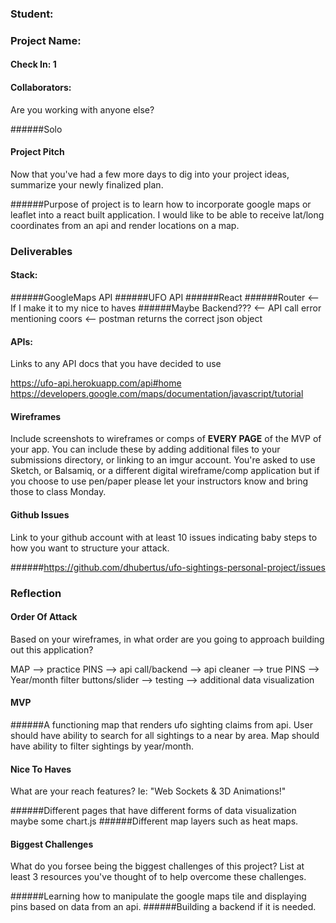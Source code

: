 ### Student:

### Project Name:  

#### Check In: 1  

#### Collaborators:  
Are you working with anyone else?

######Solo

#### Project Pitch  
Now that you've had a few more days to dig into your project ideas, summarize your newly finalized plan.

######Purpose of project is to learn how to incorporate google maps or leaflet into a react built application. I would like to be able to receive lat/long coordinates from an api and render locations on a map.

### Deliverables  

#### Stack:

######GoogleMaps API
######UFO API
######React
######Router <-- If I make it to my nice to haves
######Maybe Backend??? <-- API call error mentioning coors <-- postman returns the correct json object

#### APIs:  
Links to any API docs that you have decided to use

https://ufo-api.herokuapp.com/api#home
https://developers.google.com/maps/documentation/javascript/tutorial

#### Wireframes  
Include screenshots to wireframes or comps of **EVERY PAGE** of the MVP of your app. You can include these by adding additional files to your submissions directory, or linking to an imgur account. You're asked to use Sketch, or Balsamiq, or a different digital wireframe/comp application but if you choose to use pen/paper please let your instructors know and bring those to class Monday.  

#### Github Issues
Link to your github account with at least 10 issues indicating baby steps to how you want to structure your attack.

######https://github.com/dhubertus/ufo-sightings-personal-project/issues

### Reflection  

#### Order Of Attack  
Based on your wireframes, in what order are you going to approach building out this application?

MAP --> practice PINS --> api call/backend --> api cleaner --> true PINS --> Year/month filter buttons/slider --> testing --> additional data visualization



#### MVP

######A functioning map that renders ufo sighting claims from api. User should have ability to search for all sightings to a near by area. Map should have ability to filter sightings by year/month.

#### Nice To Haves   
What are your reach features? Ie: "Web Sockets & 3D Animations!"

######Different pages that have different forms of data visualization maybe some chart.js
######Different map layers such as heat maps.

#### Biggest Challenges  
What do you forsee being the biggest challenges of this project? List at least 3 resources you've thought of to help overcome these challenges.

######Learning how to manipulate the google maps tile and displaying pins based on data from an api.
######Building a backend if it is needed.
